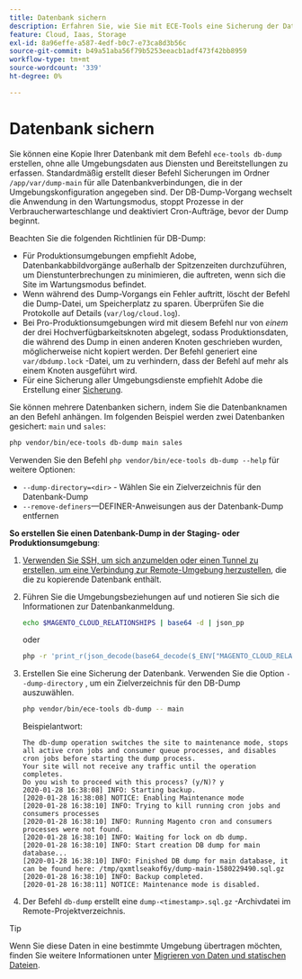 ```yaml
---
title: Datenbank sichern
description: Erfahren Sie, wie Sie mit ECE-Tools eine Sicherung der Datenbank für ein Adobe Commerce-Projekt zur Cloud-Infrastruktur erstellen.
feature: Cloud, Iaas, Storage
exl-id: 8a96effe-a587-4edf-b0c7-e73ca8d3b56c
source-git-commit: b49a51aba56f79b5253eeacb1adf473f42bb8959
workflow-type: tm+mt
source-wordcount: '339'
ht-degree: 0%

---
```


# Datenbank sichern

Sie können eine Kopie Ihrer Datenbank mit dem Befehl `ece-tools db-dump` erstellen, ohne alle Umgebungsdaten aus Diensten und Bereitstellungen zu erfassen. Standardmäßig erstellt dieser Befehl Sicherungen im Ordner `/app/var/dump-main` für alle Datenbankverbindungen, die in der Umgebungskonfiguration angegeben sind. Der DB-Dump-Vorgang wechselt die Anwendung in den Wartungsmodus, stoppt Prozesse in der Verbraucherwarteschlange und deaktiviert Cron-Aufträge, bevor der Dump beginnt.

Beachten Sie die folgenden Richtlinien für DB-Dump:

- Für Produktionsumgebungen empfiehlt Adobe, Datenbankabbildvorgänge außerhalb der Spitzenzeiten durchzuführen, um Dienstunterbrechungen zu minimieren, die auftreten, wenn sich die Site im Wartungsmodus befindet.
- Wenn während des Dump-Vorgangs ein Fehler auftritt, löscht der Befehl die Dump-Datei, um Speicherplatz zu sparen. Überprüfen Sie die Protokolle auf Details (`var/log/cloud.log`).
- Bei Pro-Produktionsumgebungen wird mit diesem Befehl nur von _einem_ der drei Hochverfügbarkeitsknoten abgelegt, sodass Produktionsdaten, die während des Dump in einen anderen Knoten geschrieben wurden, möglicherweise nicht kopiert werden. Der Befehl generiert eine `var/dbdump.lock` -Datei, um zu verhindern, dass der Befehl auf mehr als einem Knoten ausgeführt wird.
- Für eine Sicherung aller Umgebungsdienste empfiehlt Adobe die Erstellung einer [Sicherung](snapshots.md).

Sie können mehrere Datenbanken sichern, indem Sie die Datenbanknamen an den Befehl anhängen. Im folgenden Beispiel werden zwei Datenbanken gesichert: `main` und `sales`:

```bash
php vendor/bin/ece-tools db-dump main sales
```

Verwenden Sie den Befehl `php vendor/bin/ece-tools db-dump --help` für weitere Optionen:

- `--dump-directory=<dir>` - Wählen Sie ein Zielverzeichnis für den Datenbank-Dump
- `--remove-definers`—DEFINER-Anweisungen aus der Datenbank-Dump entfernen

**So erstellen Sie einen Datenbank-Dump in der Staging- oder Produktionsumgebung**:

1. [Verwenden Sie SSH, um sich anzumelden oder einen Tunnel zu erstellen, um eine Verbindung zur Remote-Umgebung herzustellen](../development/secure-connections.md), die die zu kopierende Datenbank enthält.

1. Führen Sie die Umgebungsbeziehungen auf und notieren Sie sich die Informationen zur Datenbankanmeldung.

   ```bash
   echo $MAGENTO_CLOUD_RELATIONSHIPS | base64 -d | json_pp
   ```

   oder

   ```bash
   php -r 'print_r(json_decode(base64_decode($_ENV["MAGENTO_CLOUD_RELATIONSHIPS"]))->database);'
   ```

1. Erstellen Sie eine Sicherung der Datenbank. Verwenden Sie die Option `--dump-directory` , um ein Zielverzeichnis für den DB-Dump auszuwählen.

   ```bash
   php vendor/bin/ece-tools db-dump -- main
   ```

   Beispielantwort:

   ```
   The db-dump operation switches the site to maintenance mode, stops all active cron jobs and consumer queue processes, and disables cron jobs before starting the dump process.
   Your site will not receive any traffic until the operation completes.
   Do you wish to proceed with this process? (y/N)? y
   2020-01-28 16:38:08] INFO: Starting backup.
   [2020-01-28 16:38:08] NOTICE: Enabling Maintenance mode
   [2020-01-28 16:38:10] INFO: Trying to kill running cron jobs and consumers processes
   [2020-01-28 16:38:10] INFO: Running Magento cron and consumers processes were not found.
   [2020-01-28 16:38:10] INFO: Waiting for lock on db dump.
   [2020-01-28 16:38:10] INFO: Start creation DB dump for main database...
   [2020-01-28 16:38:10] INFO: Finished DB dump for main database, it can be found here: /tmp/qxmtlseakof6y/dump-main-1580229490.sql.gz
   [2020-01-28 16:38:10] INFO: Backup completed.
   [2020-01-28 16:38:11] NOTICE: Maintenance mode is disabled.
   ```

1. Der Befehl `db-dump` erstellt eine `dump-<timestamp>.sql.gz` -Archivdatei im Remote-Projektverzeichnis.

>[!TIP]
>
>Wenn Sie diese Daten in eine bestimmte Umgebung übertragen möchten, finden Sie weitere Informationen unter [Migrieren von Daten und statischen Dateien](../deploy/staging-production.md#migrate-static-files).

